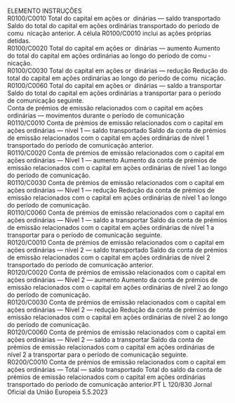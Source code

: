  
ELEMENTO  INSTRUÇÕES  
R0100/C0010  Total do capital em ações or ­
dinárias — saldo transportado  Saldo do total do capital em ações ordinárias transportado do período de comu ­
nicação anterior. A célula R0100/C0010 inclui as ações próprias detidas.  
R0100/C0020  Total do capital em ações or ­
dinárias — aumento  Aumento do total do capital em ações ordinárias ao longo do período de comu ­
nicação.  
R0100/C0030  Total do capital em ações or ­
dinárias — redução  Redução do total do capital em ações ordinárias ao longo do período de comu ­
nicação.  
R0100/C0060  Total do capital em ações or ­
dinárias — saldo a transportar  Saldo do total do capital em ações ordinárias a transportar para o período de 
comunicação seguinte.  
Conta de prémios de emissão relacionados com o capital em ações ordinárias — movimentos durante o período de comunicação  
R0110/C0010  Conta de prémios de emissão 
relacionados com o capital em 
ações ordinárias — nível 1 — 
saldo transportado  Saldo da conta de prémios de emissão relacionados com o capital em ações 
ordinárias de nível 1 transportado do período de comunicação anterior.  
R0110/C0020  Conta de prémios de emissão 
relacionados com o capital em 
ações ordinárias — Nível 1 — 
aumento  Aumento da conta de prémios de emissão relacionados com o capital em ações 
ordinárias de nível 1 ao longo do período de comunicação.  
R0110/C0030  Conta de prémios de emissão 
relacionados com o capital em 
ações ordinárias — Nível 1 — 
redução  Redução da conta de prémios de emissão relacionados com o capital em ações 
ordinárias de nível 1 ao longo do período de comunicação.  
R0110/C0060  Conta de prémios de emissão 
relacionados com o capital em 
ações ordinárias — Nível 1 — 
saldo a transportar  Saldo da conta de prémios de emissão relacionados com o capital em ações 
ordinárias de nível 1 a transportar para o período de comunicação seguinte.  
R0120/C0010  Conta de prémios de emissão 
relacionados com o capital em 
ações ordinárias — nível 2 — 
saldo transportado  Saldo da conta de prémios de emissão relacionados com o capital em ações 
ordinárias de nível 2 transportado do período de comunicação anterior.  
R0120/C0020  Conta de prémios de emissão 
relacionados com o capital em 
ações ordinárias — Nível 2 — 
aumento  Aumento da conta de prémios de emissão relacionados com o capital em ações 
ordinárias de nível 2 ao longo do período de comunicação.  
R0120/C0030  Conta de prémios de emissão 
relacionados com o capital em 
ações ordinárias — Nível 2 — 
redução  Redução da conta de prémios de emissão relacionados com o capital em ações 
ordinárias de nível 2 ao longo do período de comunicação.  
R0120/C0060  Conta de prémios de emissão 
relacionados com o capital em 
ações ordinárias — Nível 2 — 
saldo a transportar  Saldo da conta de prémios de emissão relacionados com o capital em ações 
ordinárias de nível 2 a transportar para o período de comunicação seguinte.  
R0200/C0010  Conta de prémios de emissão 
relacionados com o capital em 
ações ordinárias — Total — 
saldo transportado  Total do saldo da conta de prémios de emissão relacionados com o capital em 
ações ordinárias transportado do período de comunicação anterior.PT  L 120/830 Jornal Oficial da União Europeia 5.5.2023